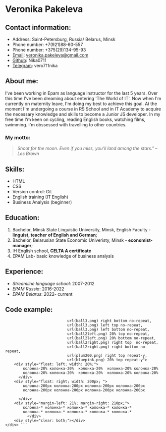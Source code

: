 # Veronika Pakeleva 

## Contact information:
* Address: Saint-Petersburg, Russia/ Belarus, Minsk
* Phone number: +7(921)88-60-557
* Phone number: +375(29)134-95-93
* [Email](veronika.pakeleva@gmail.com): veronika.pakeleva@gmail.com
* [Github]( https://nika0711.github.io/rsschool-cv/): Nika0711 
* [Telegram](https://t.me/vero711nika): vero711nika
## About me:
I’ve been working  in Epam as language instructor for the last 5 years. Over this time I've been dreaming about entering 'The World of IT'. Now when I'm currently on maternity leave, I'm doing my best to achieve this goal. At the moment I'm undergoing a course in RS School and in IT Academy to acquire the necessary knowledge and skills to become a Junior JS developer.
In my free time I'm keen on cycling, reading English books, watching films, swimming. I'm obssessed with travelling to other countries.
### My motto: 
> *Shoot for the moon. Even if you miss, you’ll land among the stars." –Les Brown*
## Skills:
* HTML
* CSS 
* Version control: Git 
* English training (IT English)
* Business Analysis (beginner)
## Education:

1. Bachelor, Minsk State Linguistic University, Minsk, English Faculty - **linguist, teacher of English and German**;
2. Bachelor, Belarusian State Economic Univeristy, Minsk - **economist-manager**;
3. IH English school, **CELTA A certificate**
4. EPAM Lab- basic knowledge of business analysis
## Experience:

* *Streamline language school*: 2007-2012
* *EPAM Russia*: 2016-2022
* *EPAM Belarus*: 2022- current

## Code example:
```<div style="background: url(ball3.png) right top no-repeat, 
                            url(ball3.png) right bottom no-repeat, 
                            url(ball3.png) left top no-repeat, 
                            url(ball3.png) left bottom no-repeat,
                            url(ball2left.png) 20% top no-repeat,
                            url(ball2left.png) 20% bottom no-repeat,
                            url(ball2right.png) right top  no-repeat,
                            url(ball2right.png) right bottom no-repeat,
                            url(plum200.png) right top repeat-y, 
                            url(bluepink.png) 20% top repeat-y">
    <div style="float: left; width: 20%;">
        колонка-20% колонка-20%  колонка-20%  колонка-20% колонка-20% 
        колонка-20% колонка-20%  колонка-20%  колонка-20% колонка-20%
      </div>
    <div style="float: right; width: 200px; ">
        колонка-200px колонка-200px колонка-200px колонка-200px 
        колонка-200px колонка-200px колонка-200px колонка-200px 
       
      </div>
    <div style="margin-left: 21%; margin-right: 210px;">
        колонка-* колонка-* колонка-* колонка-* колонка-*
        колонка-* колонка-* колонка-* колонка-* колонка-*
          </div>
    <div style="clear: both;"></div>
</div> ```
